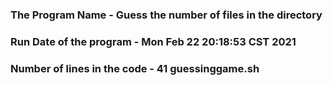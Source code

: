 ### The Program Name - Guess the number of files in the directory
### Run Date of the program -  Mon Feb 22 20:18:53 CST 2021
### Number of lines in the code -  41 guessinggame.sh
